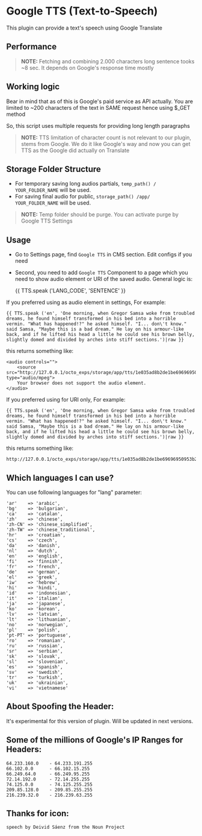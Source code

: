 # Google TTS (Text-to-Speech)
This plugin can provide a text's speech using Google Translate


## Performance
> **NOTE:** Fetching and combining 2.000 characters long sentence tooks ~8 sec. It depends on Google's response time mostly


## Working logic
Bear in mind that as of this is Google's paid service as API actually. You are limited to ~200 characters of the text in SAME request hence using $_GET method

So, this script uses multiple requests for providing long length paragraphs

> **NOTE:** TTS limitation of character count is not relevant to our plugin, stems from Google. We do it like Google's way and now you can get TTS as the Google did actually on Translate


## Storage Folder Structure
* For temporary saving long audios partials, `temp_path() / YOUR_FOLDER_NAME` will be used.
* For saving final audio for public, `storage_path() /app/ YOUR_FOLDER_NAME` will be used.

> **NOTE:** Temp folder should be purge. You can activate purge by Google TTS Settings


## Usage
- Go to Settings page, find `Google TTS` in CMS section. Edit configs if you need

- Second, you need to add `Google TTS` Component to a page which you need to show audio element or URI of the saved audio. General logic is:

	{{ TTS.speak ('LANG_CODE', 'SENTENCE' }}

If you preferred using as audio element in settings, For example:

	{{ TTS.speak ('en', 'One morning, when Gregor Samsa woke from troubled dreams, he found himself transformed in his bed into a horrible vermin. "What has happened!?" he asked himself. "I... don\'t know." said Samsa, "Maybe this is a bad dream." He lay on his armour-like back, and if he lifted his head a little he could see his brown belly, slightly domed and divided by arches into stiff sections.')|raw }}

this returns something like:

	<audio controls="">
		<source src="http://127.0.0.1/octo_exps/storage/app/tts/1e035ad8b2de1be69696950953b28c66.mp3" type="audio/mpeg">
		Your browser does not support the audio element.
	</audio>

If you preferred using for URI only, For example: 

	{{ TTS.speak ('en', 'One morning, when Gregor Samsa woke from troubled dreams, he found himself transformed in his bed into a horrible vermin. "What has happened!?" he asked himself. "I... don\'t know." said Samsa, "Maybe this is a bad dream." He lay on his armour-like back, and if he lifted his head a little he could see his brown belly, slightly domed and divided by arches into stiff sections.')|raw }}

this returns something like:

	http://127.0.0.1/octo_exps/storage/app/tts/1e035ad8b2de1be69696950953b28c66.mp3


## Which languages I can use?
You can use following languages for "lang" parameter:

	'ar'	=> 'arabic',
	'bg'	=> 'bulgarian',
	'ca'	=> 'catalan',
	'zh'	=> 'chinese',
	'zh-CN'	=> 'chinese_simplified',
	'zh-TW'	=> 'chinese_traditional',
	'hr'	=> 'croatian',
	'cs'	=> 'czech',
	'da'	=> 'danish',
	'nl'	=> 'dutch',
	'en'	=> 'english',
	'fi'	=> 'finnish',
	'fr'	=> 'french',
	'de'	=> 'german',
	'el'	=> 'greek',
	'iw'	=> 'hebrew',
	'hi'	=> 'hindi',
	'id'	=> 'indonesian',
	'it'	=> 'italian',
	'ja'	=> 'japanese',
	'ko'	=> 'korean',
	'lv'	=> 'latvian',
	'lt'	=> 'lithuanian',
	'no'	=> 'norwegian',
	'pl'	=> 'polish',
	'pt-PT'	=> 'portuguese',
	'ro'	=> 'romanian',
	'ru'	=> 'russian',
	'sr'	=> 'serbian',
	'sk'	=> 'slovak',
	'sl'	=> 'slovenian',
	'es'	=> 'spanish',
	'sv'	=> 'swedish',
	'tr'	=> 'turkish',
	'uk'	=> 'ukrainian',
	'vi'	=> 'vietnamese'


## About Spoofing the Header:
It's experimental for this version of plugin. Will be updated in next versions.


## Some of the millions of Google's IP Ranges for Headers:
	64.233.160.0    - 64.233.191.255
	66.102.0.0      - 66.102.15.255
	66.249.64.0		- 66.249.95.255
	72.14.192.0		- 72.14.255.255
	74.125.0.0      - 74.125.255.255
	209.85.128.0	- 209.85.255.255
	216.239.32.0	- 216.239.63.255

## Thanks for icon:
	speech by Deivid Sáenz from the Noun Project

